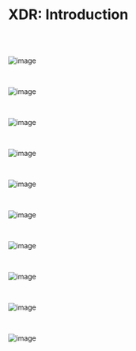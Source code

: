 <h1>XDR: Introduction</h1>


<br><br>


![image](https://github.com/user-attachments/assets/f8fbb384-71ab-42c6-b5ae-6e19b91bea03)

<br>

![image](https://github.com/user-attachments/assets/f6448dd8-a58d-490b-9841-60c6c577aad2)

<br>

![image](https://github.com/user-attachments/assets/65998568-647c-4e9b-bbe4-266632123309)



<br>

![image](https://github.com/user-attachments/assets/52c2a9ee-cac4-450d-8227-70463d0679df)


<br>

![image](https://github.com/user-attachments/assets/7316e138-a411-4853-b42f-775c67877f18)

<br>


![image](https://github.com/user-attachments/assets/f5ae507c-3a36-4a84-99a2-f2113e9cd6f2)

<br>


![image](https://github.com/user-attachments/assets/2e965ce7-b0cd-46d9-b769-e4b5861f69cd)

<br>

![image](https://github.com/user-attachments/assets/2042500f-e99b-4a5f-9a48-473167e091fa)

<br>

![image](https://github.com/user-attachments/assets/fe909e9d-2761-4f8e-b60d-0bc05e35f5b9)

<br>


![image](https://github.com/user-attachments/assets/2ffa6148-529a-4f8c-9888-3ef151d9b50c)






